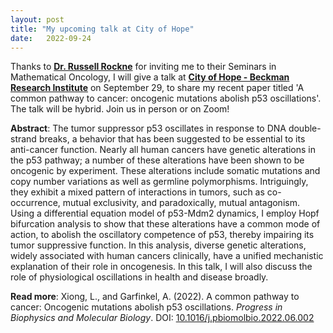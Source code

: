 ```yaml
---
layout: post
title: "My upcoming talk at City of Hope"
date:   2022-09-24 
---
```


Thanks to [**Dr. Russell Rockne**](https://www.cityofhope.org/people/rockne-russell) for inviting me to their Seminars in Mathematical Oncology, I will give a talk at [**City of Hope - Beckman Research Institute**](https://www.cityofhope.org/research/beckman-research-institute/computational-and-quantitative-medicine/mathematical-oncology/mathematical-oncology-seminars) on September 29, to share my recent paper titled 'A common pathway to cancer: oncogenic mutations abolish p53 oscillations'. The talk will be hybrid. Join us in person or on Zoom!

**Abstract**:
The tumor suppressor p53 oscillates in response to DNA double-strand breaks, a behavior that has been suggested to be essential to its anti-cancer function. Nearly all human cancers have genetic alterations in the p53 pathway; a number of these alterations have been shown to be oncogenic by experiment. These alterations include somatic mutations and copy number variations as well as germline polymorphisms. Intriguingly, they exhibit a mixed pattern of interactions in tumors, such as co-occurrence, mutual exclusivity, and paradoxically, mutual antagonism. Using a differential equation model of p53-Mdm2 dynamics, I employ Hopf bifurcation analysis to show that these alterations have a common mode of action, to abolish the oscillatory competence of p53, thereby impairing its tumor suppressive function. In this analysis, diverse genetic alterations, widely associated with human cancers clinically, have a unified mechanistic explanation of their role in oncogenesis. In this talk, I will also discuss the role of physiological oscillations in health and disease broadly.

**Read more**: 
Xiong, L., and Garfinkel, A. (2022). A common pathway to cancer: Oncogenic mutations abolish p53 oscillations. *Progress in Biophysics and Molecular Biology*. DOI: [10.1016/j.pbiomolbio.2022.06.002](10.1016/j.pbiomolbio.2022.06.002)